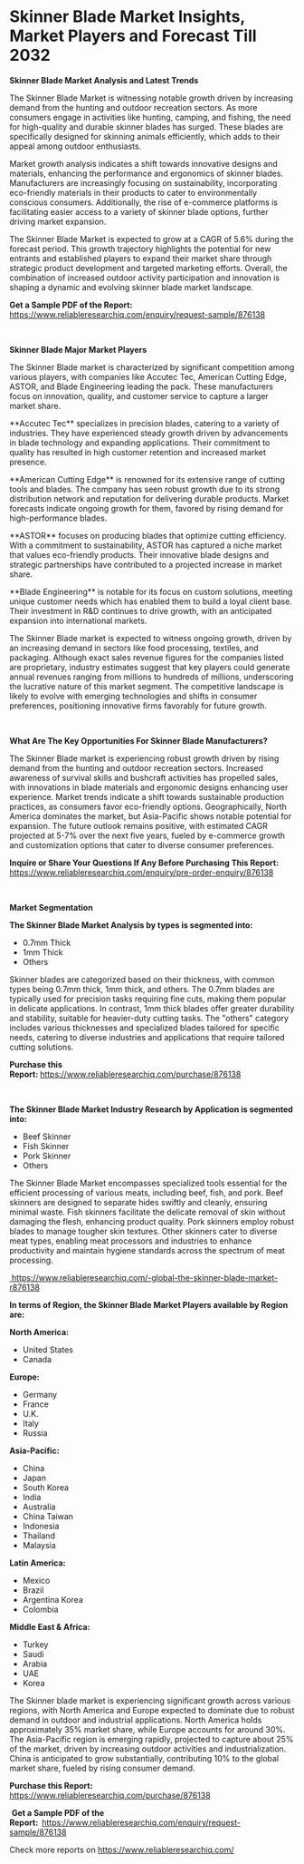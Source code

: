 <p><h1>Skinner Blade Market Insights, Market Players and Forecast Till 2032</h1></p><p><strong>Skinner Blade Market Analysis and Latest Trends</strong></p>
<p><p>The Skinner Blade Market is witnessing notable growth driven by increasing demand from the hunting and outdoor recreation sectors. As more consumers engage in activities like hunting, camping, and fishing, the need for high-quality and durable skinner blades has surged. These blades are specifically designed for skinning animals efficiently, which adds to their appeal among outdoor enthusiasts.</p><p>Market growth analysis indicates a shift towards innovative designs and materials, enhancing the performance and ergonomics of skinner blades. Manufacturers are increasingly focusing on sustainability, incorporating eco-friendly materials in their products to cater to environmentally conscious consumers. Additionally, the rise of e-commerce platforms is facilitating easier access to a variety of skinner blade options, further driving market expansion.</p><p>The Skinner Blade Market is expected to grow at a CAGR of 5.6% during the forecast period. This growth trajectory highlights the potential for new entrants and established players to expand their market share through strategic product development and targeted marketing efforts. Overall, the combination of increased outdoor activity participation and innovation is shaping a dynamic and evolving skinner blade market landscape.</p></p>
<p><strong>Get a Sample PDF of the Report:&nbsp;</strong> <a href="https://www.reliableresearchiq.com/enquiry/request-sample/876138?utm_campaign=2443&utm_medium=2&utm_source=Github&utm_content=ia&utm_term=21032025&utm_id=skinner-blade">https://www.reliableresearchiq.com/enquiry/request-sample/876138</a></p>
<p>&nbsp;</p>
<p><strong>Skinner Blade Major Market Players</strong></p>
<p><p>The Skinner Blade market is characterized by significant competition among various players, with companies like Accutec Tec, American Cutting Edge, ASTOR, and Blade Engineering leading the pack. These manufacturers focus on innovation, quality, and customer service to capture a larger market share.</p><p>**Accutec Tec** specializes in precision blades, catering to a variety of industries. They have experienced steady growth driven by advancements in blade technology and expanding applications. Their commitment to quality has resulted in high customer retention and increased market presence.</p><p>**American Cutting Edge** is renowned for its extensive range of cutting tools and blades. The company has seen robust growth due to its strong distribution network and reputation for delivering durable products. Market forecasts indicate ongoing growth for them, favored by rising demand for high-performance blades.</p><p>**ASTOR** focuses on producing blades that optimize cutting efficiency. With a commitment to sustainability, ASTOR has captured a niche market that values eco-friendly products. Their innovative blade designs and strategic partnerships have contributed to a projected increase in market share.</p><p>**Blade Engineering** is notable for its focus on custom solutions, meeting unique customer needs which has enabled them to build a loyal client base. Their investment in R&D continues to drive growth, with an anticipated expansion into international markets.</p><p>The Skinner Blade market is expected to witness ongoing growth, driven by an increasing demand in sectors like food processing, textiles, and packaging. Although exact sales revenue figures for the companies listed are proprietary, industry estimates suggest that key players could generate annual revenues ranging from millions to hundreds of millions, underscoring the lucrative nature of this market segment. The competitive landscape is likely to evolve with emerging technologies and shifts in consumer preferences, positioning innovative firms favorably for future growth.</p></p>
<p>&nbsp;</p>
<p><strong>What Are The Key Opportunities For Skinner Blade Manufacturers?</strong></p>
<p><p>The Skinner Blade market is experiencing robust growth driven by rising demand from the hunting and outdoor recreation sectors. Increased awareness of survival skills and bushcraft activities has propelled sales, with innovations in blade materials and ergonomic designs enhancing user experience. Market trends indicate a shift towards sustainable production practices, as consumers favor eco-friendly options. Geographically, North America dominates the market, but Asia-Pacific shows notable potential for expansion. The future outlook remains positive, with estimated CAGR projected at 5-7% over the next five years, fueled by e-commerce growth and customization options that cater to diverse consumer preferences.</p></p>
<p><strong>Inquire or Share Your Questions If Any Before Purchasing This Report:</strong> <a href="https://www.reliableresearchiq.com/enquiry/pre-order-enquiry/876138?utm_campaign=2443&utm_medium=2&utm_source=Github&utm_content=ia&utm_term=21032025&utm_id=skinner-blade">https://www.reliableresearchiq.com/enquiry/pre-order-enquiry/876138</a></p>
<p>&nbsp;</p>
<p><strong>Market Segmentation</strong></p>
<p><strong>The Skinner Blade Market Analysis by types is segmented into:</strong></p>
<p><ul><li>0.7mm Thick</li><li>1mm Thick</li><li>Others</li></ul></p>
<p><p>Skinner blades are categorized based on their thickness, with common types being 0.7mm thick, 1mm thick, and others. The 0.7mm blades are typically used for precision tasks requiring fine cuts, making them popular in delicate applications. In contrast, 1mm thick blades offer greater durability and stability, suitable for heavier-duty cutting tasks. The "others" category includes various thicknesses and specialized blades tailored for specific needs, catering to diverse industries and applications that require tailored cutting solutions.</p></p>
<p><strong>Purchase this Report:&nbsp;</strong><a href="https://www.reliableresearchiq.com/purchase/876138?utm_campaign=2443&utm_medium=2&utm_source=Github&utm_content=ia&utm_term=21032025&utm_id=skinner-blade">https://www.reliableresearchiq.com/purchase/876138</a></p>
<p>&nbsp;</p>
<p><strong>The Skinner Blade Market Industry Research by Application is segmented into:</strong></p>
<p><ul><li>Beef Skinner</li><li>Fish Skinner</li><li>Pork Skinner</li><li>Others</li></ul></p>
<p><p>The Skinner Blade Market encompasses specialized tools essential for the efficient processing of various meats, including beef, fish, and pork. Beef skinners are designed to separate hides swiftly and cleanly, ensuring minimal waste. Fish skinners facilitate the delicate removal of skin without damaging the flesh, enhancing product quality. Pork skinners employ robust blades to manage tougher skin textures. Other skinners cater to diverse meat types, enabling meat processors and industries to enhance productivity and maintain hygiene standards across the spectrum of meat processing.</p></p>
<p><a href="https://www.reliableresearchiq.com/-global-the-skinner-blade-market-r876138?utm_campaign=2443&utm_medium=2&utm_source=Github&utm_content=ia&utm_term=21032025&utm_id=skinner-blade">&nbsp;https://www.reliableresearchiq.com/-global-the-skinner-blade-market-r876138</a></p>
<p><strong>In terms of Region, the Skinner Blade Market Players available by Region are:</strong></p>
<p>
    <p> <strong> North America: </strong>
        <ul>
            <li>United States</li>
            <li>Canada</li>
        </ul>
        </p> 
    <p> <strong> Europe: </strong>
        <ul>
            <li>Germany</li>
            <li>France</li>
            <li>U.K.</li>
            <li>Italy</li>
            <li>Russia</li>
        </ul>
        </p> 
    <p> <strong> Asia-Pacific: </strong>
        <ul>
            <li>China</li>
            <li>Japan</li>
            <li>South Korea</li>
            <li>India</li>
            <li>Australia</li>
            <li>China Taiwan</li>
            <li>Indonesia</li>
            <li>Thailand</li>
            <li>Malaysia</li>
        </ul>
        </p> 
    <p> <strong> Latin America: </strong>
        <ul>
            <li>Mexico</li>
            <li>Brazil</li>
            <li>Argentina Korea</li>
            <li>Colombia</li>
        </ul>
        </p> 
    <p> <strong> Middle East & Africa: </strong>
        <ul>
            <li>Turkey</li>
            <li>Saudi</li>
            <li>Arabia</li>
            <li>UAE</li>
            <li>Korea</li>
        </ul>
    </p>
    </p>
<p><p>The Skinner blade market is experiencing significant growth across various regions, with North America and Europe expected to dominate due to robust demand in outdoor and industrial applications. North America holds approximately 35% market share, while Europe accounts for around 30%. The Asia-Pacific region is emerging rapidly, projected to capture about 25% of the market, driven by increasing outdoor activities and industrialization. China is anticipated to grow substantially, contributing 10% to the global market share, fueled by rising consumer demand.</p></p>
<p><strong>Purchase this Report: </strong><a href="https://www.reliableresearchiq.com/purchase/876138?utm_campaign=2443&utm_medium=2&utm_source=Github&utm_content=ia&utm_term=21032025&utm_id=skinner-blade">https://www.reliableresearchiq.com/purchase/876138</a></p>
<p>&nbsp;<strong>Get a Sample PDF of the Report:&nbsp;&nbsp;</strong><a href="https://www.reliableresearchiq.com/enquiry/request-sample/876138?utm_campaign=2443&utm_medium=2&utm_source=Github&utm_content=ia&utm_term=21032025&utm_id=skinner-blade">https://www.reliableresearchiq.com/enquiry/request-sample/876138</a></p>
<p><strong></strong></p>
<p>Check more reports on <a href="https://www.reliableresearchiq.com/?utm_campaign=2443&utm_medium=2&utm_source=Github&utm_content=ia&utm_term=21032025&utm_id=skinner-blade">https://www.reliableresearchiq.com/</a></p>
